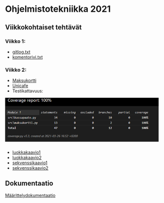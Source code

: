 # Ohjelmistotekniikka 2021

## Viikkokohtaiset tehtävät

### Viikko 1:

* [gitlog.txt](https://github.com/beeemil/ot-harjoitustyo/blob/master/laskarit/viikko1/gitlog.txt)
* [komentorivi.txt](https://github.com/beeemil/ot-harjoitustyo/blob/master/laskarit/viikko1/komentorivi.txt)

### Viikko 2:
* [Maksukortti](https://github.com/beeemil/ot-harjoitustyo/tree/master/laskarit/viikko2/maksukortti)
* [Unicafe](https://github.com/beeemil/ot-harjoitustyo/tree/master/laskarit/viikko2/unicafe)
* Testikattavuus: 
<img src="https://github.com/beeemil/ot-harjoitustyo/blob/master/laskarit/viikko2/testikattavuus.PNG" width=500>

###
* [luokkakaavio1](https://github.com/beeemil/ot-harjoitustyo/blob/master/laskarit/viikko3/luokkakaavio1.PNG)
* [luokkakaavio2](https://github.com/beeemil/ot-harjoitustyo/blob/master/laskarit/viikko3/luokkakaavio2.PNG)
* [sekvenssikaavio1](https://github.com/beeemil/ot-harjoitustyo/blob/master/laskarit/viikko3/sekvenssikaavio1.PNG)
* [sekvenssikaavio2](https://github.com/beeemil/ot-harjoitustyo/blob/master/laskarit/viikko3/sekvenssikaavio2.PNG)
## Dokumentaatio
[Määrittelydokumentaatio](https://github.com/beeemil/ot-harjoitustyo/blob/master/dokumentaatio/maarittelydokumentti.md)
